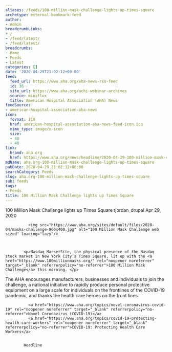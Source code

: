 ```yaml
---
aliases: /feeds/100-million-mask-challenge-lights-up-times-square
archetype: external-bookmark-feed
author:
- Admin
breadcrumbLinks:
- /
- /feed/latest/
- /feed/latest/
breadcrumbs:
- Home
- Feeds
- Latest
categories: []
date: '2020-04-29T21:02:12+00:00'
feed:
  feed_url: https://www.aha.org/aha-news-rss-feed
  id: 36
  site_url: https://www.aha.org/achi-webinar-archives
  source: miniflux
  title: American Hospital Association (AHA) News
feedSource:
- american-hospital-association-aha-news
icon:
  format: ICO
  href: american-hospital-association-aha-news-feed-icon.ico
  mime_type: image/x-icon
  size:
  - 48
  - 48
link:
  brand: aha.org
  href: https://www.aha.org/news/headline/2020-04-29-100-million-mask-challenge-lights-times-square
mdName: aha.org-100-million-mask-challenge-lights-up-times-square
pubDate: 2020-04-29 21:02:12+00:00
searchCategory: Feeds
slug: aha.org-100-million-mask-challenge-lights-up-times-square
sub: feeds
tags:
- Feeds
title: 100 Million Mask Challenge lights up Times Square
---
```


100 Million Mask Challenge lights up Times Square
tjordan_drupal
Apr 29, 2020

              <img src="https://www.aha.org/sites/default/files/2020-04/masks-challenge-900x400.jpg" alt="100 Million Mask Challenge web sized" loading="lazy"/>
      
  
      
            <p>Nasdaq MarketSite, the physical presence of the Nasdaq stock market in New York City’s Times Square, lit up with the <a href="https://www.100millionmasks.org/" rel="noopener noreferrer" target="_blank" referrerpolicy="no-referrer">100 Million Mask Challenge</a> this morning. </p>

<p>The AHA encourages manufacturers, businesses and individuals to join the challenge, a national initiative to rapidly produce personal protective equipment on a large scale for individuals on the frontlines of the COVID-19 pandemic, and thanks the health care heroes on the front lines.</p>

      
      
              <a href="https://www.aha.org/topics/novel-coronavirus-covid-19" rel="noopener noreferrer" target="_blank" referrerpolicy="no-referrer">Novel Coronavirus (COVID-19)</a>
              <a href="https://www.aha.org/topics/covid-19-protecting-health-care-workers" rel="noopener noreferrer" target="_blank" referrerpolicy="no-referrer">COVID-19: Protecting Health Care Workers</a>
          
  
            Headline